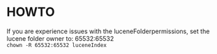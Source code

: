 # HOWTO

If you are experience issues with the luceneFolderpermissions, set the lucene folder owner to: 65532:65532     
`chown -R 65532:65532 luceneIndex`

